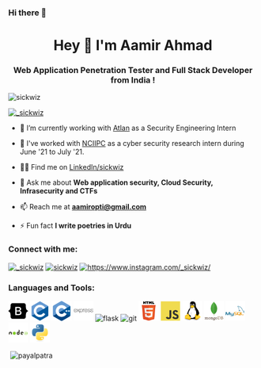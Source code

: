 ### Hi there 👋

<!--
**sickwiz/sickwiz** is a ✨ _special_ ✨ repository because its `README.md` (this file) appears on your GitHub profile.

Here are some ideas to get you started:

- 🔭 I’m currently working on ...
- 🌱 I’m currently learning ...
- 👯 I’m looking to collaborate on ...
- 🤔 I’m looking for help with ...
- 💬 Ask me about ...
- 📫 How to reach me: ...
- 😄 Pronouns: ...
- ⚡ Fun fact: ...
-->
<h1 align="center">Hey 👋 I'm Aamir Ahmad</h1>
<h3 align="center">Web Application Penetration Tester and Full Stack Developer from India !</h3>

<p align="left"> <img src="https://komarev.com/ghpvc/?username=sickwiz&label=Profile%20views&color=0e75b6&style=flat" alt="sickwiz" /> </p>

<p align="left"> <a href="https://twitter.com/_sickwiz" target="blank"><img src="https://img.shields.io/twitter/follow/_sickwiz?logo=twitter&style=for-the-badge" alt="_sickwiz" /></a> </p>

- 📜 I’m currently working with [Atlan](https://atlan.com/) as a Security Engineering Intern

- 🏥 I've worked with [NCIIPC](https://nciipc.gov.in/) as a cyber security research intern during June '21 to July '21.

- 👨‍💻 Find me on [LinkedIn/sickwiz](https://www.linkedin.com/in/sickwiz/)

- 💬 Ask me about **Web application security, Cloud Security, Infrasecurity and CTFs**

- 📫 Reach me at **aamiropti@gmail.com**

- ⚡ Fun fact **I write poetries in Urdu**

<h3 align="left">Connect with me:</h3>
<p align="left">
<a href="https://twitter.com/_sickwiz" target="blank"><img align="center" src="https://cdn.jsdelivr.net/npm/simple-icons@3.0.1/icons/twitter.svg" alt="_sickwiz" height="30" width="40" /></a>
<a href="https://linkedin.com/in/sickwiz" target="blank"><img align="center" src="https://img.icons8.com/fluent/48/000000/linkedin.png" alt="sickwiz" height=43"  width="43" /></a> 
<a href="https://instagram.com/https://www.instagram.com/_sickwiz/" target="blank"><img align="center" src="https://cdn.jsdelivr.net/npm/simple-icons@3.0.1/icons/instagram.svg" alt="https://www.instagram.com/_sickwiz/" height="30" width="40" /></a>
</p>

<h3 align="left">Languages and Tools:</h3>
<p> 
<img src="https://raw.githubusercontent.com/devicons/devicon/master/icons/bootstrap/bootstrap-plain.svg" alt="c" width="40" height="40"/>
<img src="https://raw.githubusercontent.com/devicons/devicon/master/icons/c/c-original.svg" alt="c" width="40" height="40"/>
<img src="https://raw.githubusercontent.com/devicons/devicon/master/icons/cplusplus/cplusplus-original.svg" alt="cplusplus" width="40" height="40"/>  
<img src="https://raw.githubusercontent.com/devicons/devicon/master/icons/express/express-original-wordmark.svg" alt="express" width="40" height="40"/>  
<img src="https://www.vectorlogo.zone/logos/pocoo_flask/pocoo_flask-icon.svg" alt="flask" width="40" height="40"/>  
<img src="https://www.vectorlogo.zone/logos/git-scm/git-scm-icon.svg" alt="git" width="40" height="40"/>  
<img src="https://raw.githubusercontent.com/devicons/devicon/master/icons/html5/html5-original-wordmark.svg" alt="html5" width="40" height="40"/>  
<img src="https://raw.githubusercontent.com/devicons/devicon/master/icons/javascript/javascript-original.svg" alt="javascript" width="40" height="40"/>  
<img src="https://raw.githubusercontent.com/devicons/devicon/master/icons/linux/linux-original.svg" alt="linux" width="40" height="40"/>  
<img src="https://raw.githubusercontent.com/devicons/devicon/master/icons/mongodb/mongodb-original-wordmark.svg" alt="mongodb" width="40" height="40"/>  
<img src="https://raw.githubusercontent.com/devicons/devicon/master/icons/mysql/mysql-original-wordmark.svg" alt="mysql" width="40" height="40"/>  
<img src="https://raw.githubusercontent.com/devicons/devicon/master/icons/nodejs/nodejs-original-wordmark.svg" alt="nodejs" width="40" height="40"/>    
<img src="https://raw.githubusercontent.com/devicons/devicon/master/icons/python/python-original.svg" alt="python" width="40" height="40"/>  
</p>
<p>&nbsp;<img align="center" src="https://github-readme-stats.vercel.app/api?username=sickwiz&show_icons=true&locale=en" alt="payalpatra" /></p>


